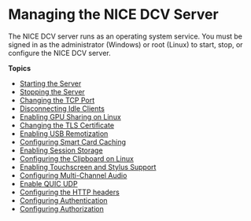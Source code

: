 # Managing the NICE DCV Server<a name="manage"></a>

The NICE DCV server runs as an operating system service\. You must be signed in as the administrator \(Windows\) or root \(Linux\) to start, stop, or configure the NICE DCV server\.

**Topics**
+ [Starting the Server](manage-start.md)
+ [Stopping the Server](manage-stop.md)
+ [Changing the TCP Port](manage-port.md)
+ [Disconnecting Idle Clients](manage-disconnect.md)
+ [Enabling GPU Sharing on Linux](manage-gpu.md)
+ [Changing the TLS Certificate](manage-cert.md)
+ [Enabling USB Remotization](manage-usb-remote.md)
+ [Configuring Smart Card Caching](manage-smart-card.md)
+ [Enabling Session Storage](manage-storage.md)
+ [Configuring the Clipboard on Linux](manage-clipboard.md)
+ [Enabling Touchscreen and Stylus Support](enable-stylus.md)
+ [Configuring Multi\-Channel Audio](manage-audio.md)
+ [Enable QUIC UDP](enable-quic.md)
+ [Configuring the HTTP headers](manage-headers.md)
+ [Configuring Authentication](security-authentication.md)
+ [Configuring Authorization](security-authorization.md)